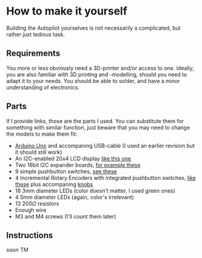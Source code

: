 # How to make it yourself
Building the Autopilot yourselves is not necessarily a complicated, but rather just tedious task.
## Requirements
You more or less obviously need a 3D-printer and/or access to one. Ideally, you are also familiar with 3D printing and -modelling, should you need to adapt it to your needs. You should be able to solder, and have a minor understanding of electronics.
## Parts
If I provide links, those are the parts I used. You can substitute them for something with similar function, just beware that you may need to change the models to make them fit:
- [Arduino Uno](https://store.arduino.cc/products/arduino-uno-rev3) and accompaning USB-cable (I used an earlier revision but it should still work)
- An I2C-enabled 20x4 LCD display [like this one](https://www.sunfounder.com/products/i2c-lcd2004-module)
- Two 16bit I2C expander boards, [for example these](https://www.az-delivery.de/en/products/mcp23017-serielles-interface-modul)
- 9 simple pushbutton switches, [see these](https://www.electrokit.com/en/tryckknapp-1-pol-off-onmetall-bla-lodoron)
- 4 Incremental Rotary Encoders with integrated pushbutton switches, [like these](https://www.electrokit.com/en/rotationsenkoder-24-p/v-med-tryckknapp-fasta-lagen) plus accompaning [knobs](https://www.electrokit.com/en/ratt-gummi-svart-16x14.7mm-d-axel)
- 18 3mm diameter LEDs (color doesn't matter, I used green ones)
- 4 5mm diameter LEDs (again, color's irrelevant)
- 13 $200 \Omega$ resistors
- Enough wire
- M3 and M4 screws (I'll count them later)
## Instructions
*soon TM*
